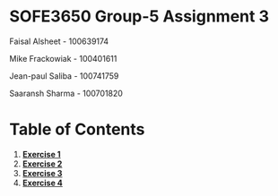 # SOFE3650 Group-5 Assignment 3

Faisal Alsheet - 100639174

Mike Frackowiak - 100401611

Jean-paul Saliba - 100741759

Saaransh Sharma - 100701820


# Table of Contents

1. [**Exercise 1**](https://github.com/strato67/SOFE3650-Assignment3-Group5/tree/main/Exercise%201/Exercise%201/com/company)
2. [**Exercise 2**]()
4. [**Exercise 3**]()
5. [**Exercise 4**]()
    
<!--- 2. **Interfaces**
    1. [IphoneFactory](/src/com/company/IphoneFactory.java)
    2. [MacFactory](/src/com/company/MacFactory.java)
    3. [ProductFactory](/src/com/company/ProductFactory.java)
    4. [CPU](/src/com/company/CPU.java)
    5. [Screen](/src/com/company/Screen.java)

3. **Classes**
    1. [createMacCPU](/src/com/company/createMacCPU.java)
    2. [createMacScreen](/src/com/company/createMacScreen.java)
    3. [createPhoneCPU](/src/com/company/createPhoneCPU.java)
    4. [createPhoneScreen](/src/com/company/createPhoneScreen.java)
    5. [dbRead](/src/com/company/dbRead.java)

4. **UML Diagram**
    ![Image of UML](/Factory-Pattern-Assignment-1.drawio.png)
   
5. Screen Dump
  - ![Image of Iphone Factory](/Images/image1.PNG)
  - ![Image of Mac Factory](/Images/image2.PNG)
 --->
